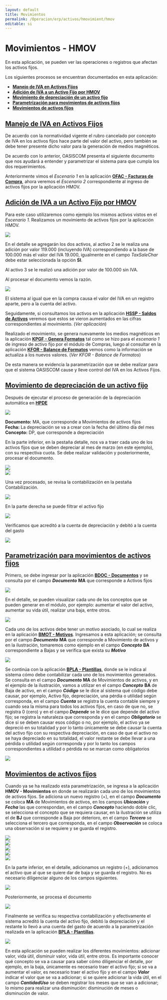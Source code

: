 ```yaml
---
layout: default
title: Movimientos
permalink: /Operacion/erp/activos/hmovimient/hmov
editable: si
---
```


# Movimientos - HMOV  

En esta aplicación, se pueden ver las operaciones o registros que afectan los activos fijos.  

Los siguientes procesos se encuentran documentados en esta aplicación:

  * [**Manejo de IVA en Activos Fijos**](http://docs.oasiscom.com/Operacion/erp/activos/hmovimient/hmov#manejo-de-iva-en-activos-fijos)  
  * [**Adición de IVA a un Activo Fijo por HMOV**](http://docs.oasiscom.com/Operacion/erp/activos/hmovimient/hmov#Adición-de-IVA-a-un-Activo-Fijo-por-HMOV)  
  * [**Movimiento de depreciación de un activo fijo**](http://docs.oasiscom.com/Operacion/erp/activos/hmovimient/hmov#movimiento-de-depreciación-de-un-activo-fijo)  
  * [**Parametrización para movimientos de activos fijos**](http://docs.oasiscom.com/Operacion/erp/activos/hmovimient/hmov#parametrización-para-movimientos-de-activos-fijos)  
  * [**Movimientos de activos fijos**](http://docs.oasiscom.com/Operacion/erp/activos/hmovimient/hmov#movimientos-de-activos-fijos)

## [**Manejo de IVA en Activos Fijos**](http://docs.oasiscom.com/Operacion/erp/activos/hmovimient/hmov#manejo-de-iva-en-activos-fijos)

De acuerdo con la normatividad vigente el rubro cancelado por concepto de IVA en los activos fijos hace parte del valor del activo, pero también se debe tener presente dicho valor para la generación de medios magnéticos.

De acuerdo con lo anterior, OASISCOM presenta el siguiente documento que nos ayudará a entender y parametrizar el sistema para que cumpla los dos requerimientos.  

Anteriormente vimos el _Escenario 1_ en la aplicación [**OFAC - Facturas de Compra**](http://docs.oasiscom.com/Operacion/scm/compras/ofactura/ofac#manejo-de-iva-en-activos-fijos), ahora veremos el _Escenario 2_ correspondiente al ingreso de activos fijos por la aplicación HMOV.  


## [**Adición de IVA a un Activo Fijo por HMOV**](http://docs.oasiscom.com/Operacion/erp/activos/hmovimient/hmov#Adición-de-IVA-a-un-Activo-Fijo-por-HMOV)

Para este caso utilizaremos como ejemplo los mismos activos vistos en el _Escenario 1_. Realizamos un movimiento de activos fijos por la aplicación HMOV.  

![](hmov.png)

En el detalle se agregarán los dos activos, al activo 2 se le realiza una adición por valor 119.000 (incluyendo IVA) correspondiendo a la base de 100.000 más el valor del IVA 19.000, igualmente en el campo _TaxSaleChar_ debe estar seleccionada la opción **SI**.

Al activo 3 se le realizó una adición por valor de 100.000 sin IVA.  

Al procesar el documento vemos la razón. 

![](hmov1.png)

El sistema al igual que en la compra causa el valor del IVA en un registro aparte, pero a la cuenta del activo.  

Seguidamente, si consultamos los activos en la aplicación [**HSSP - Saldos de Activos**](http://docs.oasiscom.com/Operacion/erp/activos/hsaldo/hssp#ingreso-de-activo-fijo-por-hmov) veremos que estos se vieron aumentados en las cifras correspondientes al movimiento. (_Ver aplicación_)

Realizado el movimiento, se genera nuevamente los medios magnéticos en la aplicación [**KPGF - Genera Formatos**](http://docs.oasiscom.com/Operacion/erp/contabilidad/kproceso/kpgf#generación-de-medios-magnéticos-correspondientes-al-ingreso-de-activo-fijo-por-compras) tal como se hizo para el _escenario 1_ de ingreso de activo fijo por el módulo de Compras, luego al consultar en la aplicación [**KFOR - Balance de Formatos**](http://docs.oasiscom.com/Operacion/erp/contabilidad/kformatos/kfor#verificación-de-la-información-generada-en-los-medios-magnéticos-correspondientes-al-ingreso-de-activo-fijo-por-hmov) vemos como la información se actualiza a los nuevos valores. (_Ver KFOR - Balance de Formatos_)  

De esta manera se evidencia la parametrización que se debe realizar para que el sistema OASISCOM cause y lleve control del IVA en los Activos Fijos.  


## [**Movimiento de depreciación de un activo fijo**](http://docs.oasiscom.com/Operacion/erp/activos/hmovimient/hmov#movimiento-de-depreciación-de-un-activo-fijo)  

Después de ejecutar el proceso de generación de la depreciación automática en [**HPDE**](http://docs.oasiscom.com/Operacion/erp/activos/hproceso/hpde#Depreciación)  

![](hmov4.png)  

**Documento:**  MA, que corresponde a Movimientos de activos fijos  
**Fecha:**  La depreciación se va a crear con la fecha del último día del mes  
**Concepto:** DP, que corresponde a depreciación  

En la parte inferior, en la pestaña detalle, nos va a traer cada uno de los activos fijos que se deben depreciar al mes de marzo (en este ejemplo), con su respectiva cuota.  Se debe realizar validación y posteriormente, procesar el documento.  

![](hmov5.png)  
![](hmov6.png)  

Una vez procesado, se revisa la contabilización en la pestaña Contabilización.  

![](hmov7.png)  

En la parte derecha se puede filtrar el activo fijo  

![](hmov8.png)  

Verificamos que acreditó a la cuenta de depreciación y debitó a la cuenta del gasto  

![](hmov9.png)  


## [**Parametrización para movimientos de activos fijos**](http://docs.oasiscom.com/Operacion/erp/activos/hmovimient/hmov#parametrización-para-movimientos-de-activos-fijos)  

Primero, se debe ingresar por la aplicación [**BDOC - Documentos**](http://docs.oasiscom.com/Operacion/common/bsistema/bdoc) y se consulta por el campo **_Documento_** **MA** que corresponde a Activos fijos  

![](hmov10.png)  

En el detalle, se pueden visualizar cada uno de los conceptos que se pueden generar en el módulo, por ejemplo: aumentar el valor del activo, aumentar su vida útil, realizar una baja, entre otros.  

![](hmov11.png)  

Cada uno de los activos debe tener un motivo asociado, lo cual se realiza en la aplicación [**BMOT - Motivos**](http://docs.oasiscom.com/Operacion/common/bsistema/bmot). Ingresamos a esta aplicación; se consulta por el campo **_Documento_** **MA** que corresponde a Movimiento de activos y en la ilustración, tomaremos como ejemplo en el campo **_Concepto_** **BA** correspondiente a Bajas y se verifica que exista su **_Motivo_**  

![](hmov12.png)  

Se continúa con la aplicación [**BPLA - Plantillas**](http://docs.oasiscom.com/Operacion/common/bcuenta/bpla), donde se le indica al sistema cómo debe contabilizar cada uno de los movimientos generados.  Se consulta en el campo **_Documento_** **MA** de Movimientos de activos, y en el ejemplo de la ilustración, vamos a utilizar en el campo **_Concepto_** **BA** de Baja de activo, en el campo **_Código_** se le dice al sistema qué código debe causar, por ejemplo, Activo fijo, depreciación, una pérdia o utilidad según corresponda, en el campo **_Cuenta_** se registra la cuenta contable siempre y cuando sea la misma para todos los activos fijos, en caso de que no, se registra 0 (cero) y en el campo **_Depende_** se le dice que depende del activo fijo;  se registra la naturaleza que corresponda y en el campo **_Obligatorio_** se dice si se deben causar esos código o no, por ejemplo, el activo ya se depreció en su totalidad y por lo tanto únicamente se debe causar la cuenta del activo fijo con su respectiva depreciación, en caso de que el activo no se haya depreciado en su totalidad, el valor restante se debe llevar a una pérdida o utilidad según corresponda y por lo tanto los campos correspondientes a utilidad o pérdida no se marcan como obligatorios  

![](hmov13.png)  


## [**Movimientos de activos fijos**](http://docs.oasiscom.com/Operacion/erp/activos/hmovimient/hmov#movimientos-de-activos-fijos)  


Cuando ya se ha realizado esta parametrización, se ingresa a la aplicación **HMOV - Movimientos** en donde se realizarán cada uno de los movimientos de activos fijos.  Se adiciona un nuevo registro (+), en el campo **_Documento_** se coloca **MA** de Movimientos de activos, en los campos **_Ubicación_** y **_Fecha_** las que correspondan, en el campo **_Concepto_** haciendo doble clic, se selecciona el concepto que se requiera causar, en la ilustración se utiliza el de **BJ** que corresponde a Baja por deterioro, en el campo **_Tercero_** se selecciona el tercero que corresponda, en el campo **_Observación_** se coloca una observación si se requiere y se guarda el registro.  

![](hmov14.png)  
![](hmov15.png)  
![](hmov16.png)  
![](hmov17.png)  
![](hmov18.png)  

En la parte inferior, en el detalle, adicionamos un registro (+), adicionamos el activo que al que se quiere dar de baja y se guarda el registro.  No es necesario diligenciar alguno de los campos siguientes.    

![](hmov19.png)  

Posteriormente, se procesa el documento  

![](hmov20.png)  


Finalmente se verifica su respectiva contabilización y efectivamente el sistema acreditó la cuenta del activo fijo, debitó la depreciación y el restante lo llevó a una cuenta del gasto de acuerdo a la parametrización realizada en la aplicación [**BPLA - Plantillas**](http://docs.oasiscom.com/Operacion/common/bcuenta/bpla).

![](hmov21.png)  

En esta aplicación se pueden realizar los diferentes movimientos: adicionar valor, vida útil, disminuir valor, vida útil, entre otros.  Es importante conocer qué concepto se va a causar para saber cómo diligenciar el detalle, por ejemplo, en la baja, únicamente es necesario traer el activo fijo; si se va a aumentar el valor, es necesario traer el activo fijo y en el campo **_Valor_** indicar el valor que se va a adicionar; si se quiere adicionar la vida útil, en el campo **_CantidadUso_** se deben registrar los meses que se van a adicionar; lo mismo para realizar una disminución: disminución de meses o disminución de valor.  



